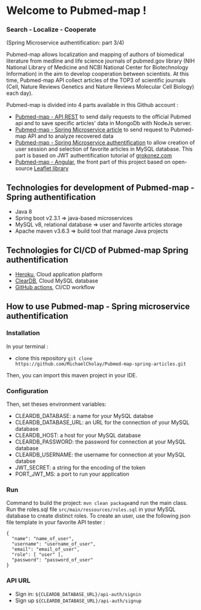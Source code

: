 # Welcome to Pubmed-map !
 ### Search - Localize - Cooperate
(Spring Microservice authentification: part 3/4)

Pubmed-map allows localization and mapping of authors of biomedical literature from medline and life science journals of pubmed.gov library (NIH National Library of Medicine and NCBI National Center for Biotechnology Information) in the aim to develop cooperation between scientists. At this time, Pubmed-map API collect articles of the TOP3 of scientific journals (Cell, Nature Reviews Genetics and Nature Reviews Molecular Cell Biology) each day).
 
Pubmed-map is divided into 4 parts available in this Github account :
   
   - [Pubmed-map - API REST]([https://github.com/MichaelCholay/Pubmed-map-Node](https://github.com/MichaelCholay/Pubmed-map-Node)) to send daily requests to the official Pubmed api and to save specific articles' data in MongoDb with NodeJs server.
   - [Pubmed-map - Spring Microservice article]([https://github.com/MichaelCholay/Pubmed-map-spring-articles](https://github.com/MichaelCholay/Pubmed-map-spring-articles)) to send request to Pubmed-map API and to analyze recovered data
   - [Pubmed-map - Spring Microservice authentification]([https://github.com/MichaelCholay/Pubmed-map-spring-jwt](https://github.com/MichaelCholay/Pubmed-map-spring-jwt)) to allow creation of user session and selection of favorite articles in MySQL database. This part is based on JWT authentification tutorial of [grokonez.com](http://www.grokonez.com)
   - [Pubmed-map - Angular]([https://github.com/MichaelCholay/Pubmed-map-Front](https://github.com/MichaelCholay/Pubmed-map-Front)), the front part of this project based on open-source [Leaflet library]([http://www.leafletjs.com](http://www.leafletjs.com))
 

## Technologies for development of Pubmed-map - Spring authentification
   
   - Java 8
   - Spring boot v2.3.1 ⇒ java-based microservices
   - MySQL v8, relational database ⇒ user and favorite articles storage
  - Apache maven v3.6.3 ⇒ build tool that manage Java projects

## Technologies for CI/CD of Pubmed-map Spring authentification
   
   - [Heroku](www.heroku.com), Cloud application platform
   - [ClearDB](www.cleardb.com), Cloud MySQL database
   - [GitHub actions]([https://fr.github.com/features/actions](https://fr.github.com/features/actions)), CI/CD workflow

## How to use Pubmed-map - Spring microservice authentification

### Installation
   In your terminal :
   - clone this repository `git clone https://github.com/MichaelCholay/Pubmed-map-spring-articles.git`

Then, you can import this maven project in your IDE.

### Configuration
Then, set theses environment variables:
   - CLEARDB_DATABASE: a name for your MySQL databse
   - CLEARDB_DATABASE_URL: an URL for the connection of your MySQL database
   - CLEARDB_HOST: a host for your MySQL database
   - CLEARDB_PASSWORD: the password for connection at your MySQL database
   - CLEARDB_USERNAME: the username for connection at your MySQL databse
   - JWT_SECRET: a string for the encoding of the token
   - PORT_JWT_MS: a port to run your application
 
### Run
Command to build the project: `mvn clean package`and run the main class.
Run the roles.sql file `src/main/ressources/roles.sql` in your MySQL database to create distinct roles.
To create an user, use the following json file template in your favorite API tester :
```
{
  "name": "name_of_user",
  "username": "username_of_user",
  "email": "email_of_user",
  "role": [ "user" ],
  "password": "password_of_user"
}
```

### API URL
   - Sign in: `${CLEARDB_DATABASE_URL}/api-auth/signin`
   - Sign up `${CLEARDB_DATABASE_URL}/api-auth/signup`
#
